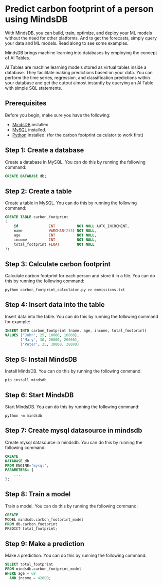 # Predict carbon footprint of a person using MindsDB

With MindsDB, you can build, train, optimize, and deploy your ML models without the need for other platforms. And to get
the forecasts, simply query your data and ML models. Read along to see some examples.

MindsDB brings machine learning into databases by employing the concept of AI Tables.

AI Tables are machine learning models stored as virtual tables inside a database. They facilitate making predictions
based on your data. You can perform the time series, regression, and classification predictions within your database and
get the output almost instantly by querying an AI Table with simple SQL statements.

## Prerequisites

Before you begin, make sure you have the following:

- [MindsDB](https://docs.mindsdb.com/Installation/) installed.
- [MySQL](https://dev.mysql.com/doc/mysql-installation-excerpt/5.7/en/) installed.
- [Python](https://www.python.org/downloads/) installed. (for the carbon footprint calculator to work first)

## Step 1: Create a database

Create a database in MySQL. You can do this by running the following command:

```sql
CREATE DATABASE db;
```

## Step 2: Create a table

Create a table in MySQL. You can do this by running the following command:

```sql
CREATE TABLE carbon_footprint
(
    id              INT          NOT NULL AUTO_INCREMENT,
    name            VARCHAR(255) NOT NULL,
    age             INT          NOT NULL,
    income          INT          NOT NULL,
    total_footprint FLOAT        NOT NULL
);
```

## Step 3: Calculate carbon footprint

Calculate carbon footprint for each person and store it in a file. You can do this by running the following command:

```shell
python carbon_footprint_calculator.py >> emmissions.txt
```

## Step 4: Insert data into the table

Insert data into the table. You can do this by running the following command for example:

```sql
INSERT INTO carbon_footprint (name, age, income, total_footprint)
VALUES ('John', 25, 10000, 10000),
       ('Mary', 30, 20000, 20000),
       ('Peter', 35, 30000, 30000)
```

## Step 5: Install MindsDB

Install MindsDB. You can do this by running the following command:

```shell
pip install mindsdb
```

## Step 6: Start MindsDB

Start MindsDB. You can do this by running the following command:

```shell
python -m mindsdb
```

## Step 7: Create mysql datasource in mindsdb

Create mysql datasource in mindsdb. You can do this by running the following command:

```sql
CREATE
DATABASE db
FROM ENGINE='mysql',
PARAMETERS= {
    ...
};
```

## Step 8: Train a model

Train a model. You can do this by running the following command:

```sql
CREATE
MODEL mindsdb.carbon_footprint_model
FROM db.carbon_footprint
PREDICT total_footprint;
```

## Step 9: Make a prediction

Make a prediction. You can do this by running the following command:

```sql
SELECT total_footprint
FROM mindsdb.carbon_footprint_model
WHERE age = 69
  AND income = 42000;
```


